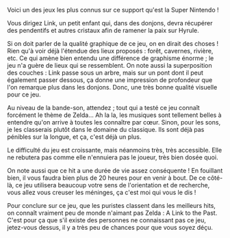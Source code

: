 Voici un des jeux les plus connus sur ce support qu'est la Super Nintendo !

Vous dirigez Link, un petit enfant qui, dans des donjons, devra récupérer des pendentifs et autres cristaux afin de ramener la paix sur Hyrule.

Si on doit parler de la qualité graphique de ce jeu, on en dirait des choses !
Rien qu'à voir déjà l'étendue des lieux proposés : forêt, cavernes, rivière, etc.
Ce qui amène bien entendu une différence de graphisme énorme ; le jeu n'a guère de lieux qui se ressemblent.
On note aussi la superposition des couches : Link passe sous un arbre, mais sur un pont dont il peut également passer dessous, ça donne une impression de profondeur que l'on remarque plus dans les donjons.
Donc, une très bonne qualité visuelle pour ce jeu.

Au niveau de la bande-son, attendez ; tout qui a testé ce jeu connaît forcément le thème de Zelda...
Ah la la, les musiques sont tellement belles à entendre qu'on arrive à toutes les connaître par cœur.
Sinon, pour les sons, je les classerais plutôt dans le domaine du classique. Ils sont déjà pas pénibles sur la longue, et ça, c'est déjà un plus.

Le difficulté du jeu est croissante, mais néanmoins très, très accessible.
Elle ne rebutera pas comme elle n'ennuiera pas le joueur, très bien dosée quoi.

On note aussi que ce hit a une durée de vie assez conséquente !
En fouillant bien, il vous faudra bien plus de 20 heures pour en venir à bout.
De ce côté-là, ce jeu utilisera beaucoup votre sens de l'orientation et de recherche, vous allez vous creuser les méninges, ça c'est moi qui vous le dis !

Pour conclure sur ce jeu, que les puristes classent dans les meilleurs hits, on connaît vraiment peu de monde n'aimant pas Zelda : A Link to the Past.
C'est pour ça que s'il existe des personnes ne connaissant pas ce jeu, jetez-vous dessus, il y a très peu de chances pour que vous soyez déçu.
